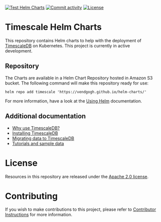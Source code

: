 [![Test Helm Charts](https://github.com/vendgogh/helm-charts/actions/workflows/tests.yml/badge.svg)](https://github.com/vendgogh/helm-charts/actions/workflows/tests.yml)
[![Commit activity](https://img.shields.io/github/commit-activity/m/vendgogh/helm-charts)](https://github.com/timescale/helm-charts/pulse/monthly)
[![License](https://img.shields.io/github/license/vendgogh/helm-charts)](https://github.com/vendgogh/helm-charts/blob/main/LICENSE)

# Timescale Helm Charts

This repository contains Helm charts to help with the deployment of
[TimescaleDB](https://github.com/timescale/timescaledb/) on Kubernetes. This
project is currently in active development.

## Repository

The Charts are available in a Helm Chart Repository hosted in Amazon S3 bucket.
The following command will make this repository ready for use:
```
helm repo add timescale 'https://vendgogh.github.io/helm-charts/'
```
For more information, have a look at the [Using Helm](https://helm.sh/docs/intro/using_helm/#helm-repo-working-with-repositories) documentation.

## Additional documentation

- [Why use TimescaleDB?](https://docs.timescale.com/introduction)
- [Installing TimescaleDB](https://docs.timescale.com/getting-started/installation)
- [Migrating data to TimescaleDB](https://docs.timescale.com/getting-started/migrating-data)
- [Tutorials and sample data](https://docs.timescale.com/tutorials)

# License

Resources in this repository are released under the [Apache 2.0 license](LICENSE).

# Contributing

If you wish to make contributions to this project, please refer to [Contributor Instructions](CONTRIBUTING.md) for more information.
